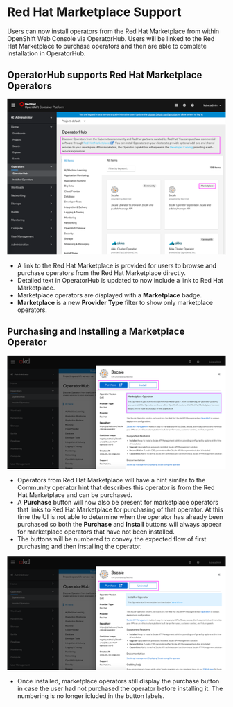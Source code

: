 # Red Hat Marketplace Support

Users can now install operators from the Red Hat Marketplace from within OpenShift Web Console via OperatorHub. Users will be linked to the Red Hat Marketplace to purchase operators and then are able to complete installation in OperatorHub.

## OperatorHub supports Red Hat Marketplace Operators

![Cluster dashboard status card message click](img/1-1-linktomarketplace.png)
- A link to the Red Hat Marketplace is provided for users to browse and purchase operators from the Red Hat Marketplace directly.
- Detailed text in OperatorHub is updated to now include a link to Red Hat Marketplace.
- Marketplace operators are displayed with a **Marketplace** badge.
- **Marketplace** is a new **Provider Type** filter to show only marketplace operators.

## Purchasing and Installing a Marketplace Operator

![Cluster dashboard status card message click](img/1-2-purchasemarketplace.png)
- Operators from Red Hat Marketplace will have a hint similar to the Community operator hint that describes this operator is from the Red Hat Marketplace and can be purchased.
- A **Purchase** button will now also be present for marketplace operators that links to Red Hat Marketplace for purchasing of that operator. At this time the UI is not able to determine when the operator has already been purchased so both the **Purchase** and **Install** buttons will always appear for marketplace operators that have not been installed.
- The buttons will be numbered to convey the expected flow of first purchasing and then installing the operator.

![Cluster dashboard status card message click](img/1-3-purchasemarketplace-installed.png)

- Once installed, marketplace operators still display the purchase button in case the user had not purchased the operator before installing it. The numbering is no longer icluded in the button labels.